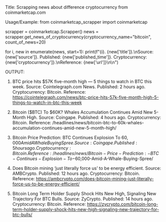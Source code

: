 Title: Scrapping news about difference cryptocurrency from coinmarketcap.com

Usage/Example:
from coinmarketcap_scrapper import coinmarketcap

scrapper = coinmarketcap.Scrapper()
news = scrapper.get_news_of_cryptocurrency(cryptocurrency_name="bitcoin", count_of_news=20)

for i, new in enumerate(news, start=1):
	print(f"{i}. {new['title']}.\nSource: {new['source']}. Published: {new['published_time']}. Cryptocurrency: {new['cryptocurrency']}.\nReference: {new['url']}\n\n")	

OUTPUT:
1. BTC price hits $57K five-month high — 5 things to watch in BTC this week.
Source: Cointelegraph.com News. Published: 2 hours ago. Cryptocurrency: Bitcoin.
Reference: https://cointelegraph.com/news/btc-price-hits-57k-five-month-high-5-things-to-watch-in-btc-this-week


2. Bitcoin ($BTC) To $60K? Whales Accumulation Continues Amid New 5-Month High.
Source: Coingape. Published: 4 hours ago. Cryptocurrency: Bitcoin.
Reference: /headlines/news/bitcoin-btc-to-60k-whales-accumulation-continues-amid-new-5-month-high/


3. Bitcoin Price Prediction: BTC Continues Explosion To $60,000 Amid A Whale Buying Spree.
Source: Coingape. Published: 5 hours ago. Cryptocurrency: Bitcoin.
Reference: /headlines/news/Bitcoin-Price-Prediction:-BTC-Continues-Explosion-To-$60,000-Amid-A-Whale-Buying-Spree/


4. Does Bitcoin mining ‘just literally force us’ to be energy efficient.
Source: AMBCrypto. Published: 12 hours ago. Cryptocurrency: Bitcoin.
Reference: https://ambcrypto.com/does-bitcoin-mining-just-literally-force-us-to-be-energy-efficient/


5. Bitcoin Long Term Holder Supply Shock Hits New High, Signaling New Trajectory For BTC Bulls.
Source: ZyCrypto. Published: 14 hours ago. Cryptocurrency: Bitcoin.
Reference: https://zycrypto.com/bitcoin-long-term-holder-supply-shock-hits-new-high-signaling-new-trajectory-for-btc-bulls/
